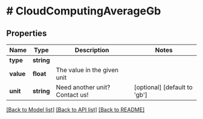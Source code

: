 # # CloudComputingAverageGb

## Properties

Name | Type | Description | Notes
------------ | ------------- | ------------- | -------------
**type** | **string** |  |
**value** | **float** | The value in the given unit |
**unit** | **string** | Need another unit? Contact us! | [optional] [default to 'gb']

[[Back to Model list]](../../README.md#models) [[Back to API list]](../../README.md#endpoints) [[Back to README]](../../README.md)
